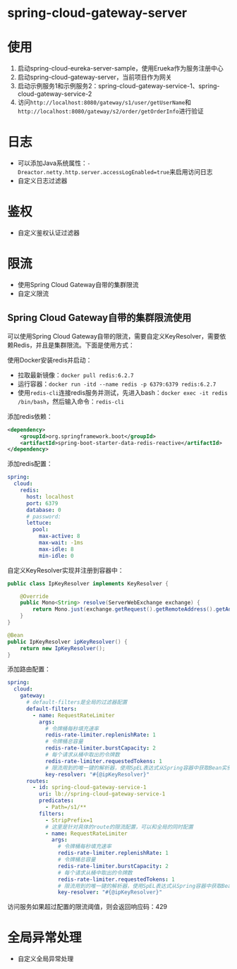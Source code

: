 # spring-cloud-gateway-server

# 使用

1. 启动spring-cloud-eureka-server-sample，使用Erueka作为服务注册中心
2. 启动spring-cloud-gateway-server，当前项目作为网关
3. 启动示例服务1和示例服务2：spring-cloud-gateway-service-1、spring-cloud-gateway-service-2
4. 访问`http://localhost:8080/gateway/s1/user/getUserName`和`http://localhost:8080/gateway/s2/order/getOrderInfo`进行验证

# 日志

- 可以添加Java系统属性：`-Dreactor.netty.http.server.accessLogEnabled=true`来启用访问日志
- 自定义日志过滤器

# 鉴权

- 自定义鉴权认证过滤器

# 限流

- 使用Spring Cloud Gateway自带的集群限流
- 自定义限流

## Spring Cloud Gateway自带的集群限流使用

可以使用Spring Cloud Gateway自带的限流，需要自定义KeyResolver，需要依赖Redis，并且是集群限流。下面是使用方式：

使用Docker安装redis并启动：

- 拉取最新镜像：`docker pull redis:6.2.7`
- 运行容器：`docker run -itd --name redis -p 6379:6379 redis:6.2.7`
- 使用`redis-cli`连接redis服务并测试，先进入bash：`docker exec -it redis /bin/bash`，然后输入命令：`redis-cli`

添加redis依赖：

```xml
<dependency>
    <groupId>org.springframework.boot</groupId>
    <artifactId>spring-boot-starter-data-redis-reactive</artifactId>
</dependency>
```

添加redis配置：

```yaml
spring:
  cloud:
    redis:
      host: localhost
      port: 6379
      database: 0
      # password:
      lettuce:
        pool:
          max-active: 8
          max-wait: -1ms
          max-idle: 8
          min-idle: 0
```

自定义KeyResolver实现并注册到容器中：

```java
public class IpKeyResolver implements KeyResolver {

    @Override
    public Mono<String> resolve(ServerWebExchange exchange) {
        return Mono.just(exchange.getRequest().getRemoteAddress().getAddress().getHostAddress());
    }
}
```

```java
@Bean
public IpKeyResolver ipKeyResolver() {
    return new IpKeyResolver();
}
```

添加路由配置：

```yaml
spring:
  cloud:
    gateway:
      # default-filters是全局的过滤器配置
      default-filters:
        - name: RequestRateLimiter
          args:
            # 令牌桶每秒填充速率
            redis-rate-limiter.replenishRate: 1
            # 令牌桶总容量
            redis-rate-limiter.burstCapacity: 2
            # 每个请求从桶中取出的令牌数
            redis-rate-limiter.requestedTokens: 1
            # 限流用到的唯一键的解析器，使用SpEL表达式从Spring容器中获取Bean实例
            key-resolver: "#{@ipKeyResolver}"
      routes:
        - id: spring-cloud-gateway-service-1
          uri: lb://spring-cloud-gateway-service-1
          predicates:
            - Path=/s1/**
          filters:
            - StripPrefix=1
            # 这里是针对具体的route的限流配置，可以和全局的同时配置
            - name: RequestRateLimiter
              args:
                # 令牌桶每秒填充速率
                redis-rate-limiter.replenishRate: 1
                # 令牌桶总容量
                redis-rate-limiter.burstCapacity: 2
                # 每个请求从桶中取出的令牌数
                redis-rate-limiter.requestedTokens: 1
                # 限流用到的唯一键的解析器，使用SpEL表达式从Spring容器中获取Bean实例
                key-resolver: "#{@ipKeyResolver}"
```

访问服务如果超过配置的限流阈值，则会返回响应码：429

# 全局异常处理

- 自定义全局异常处理